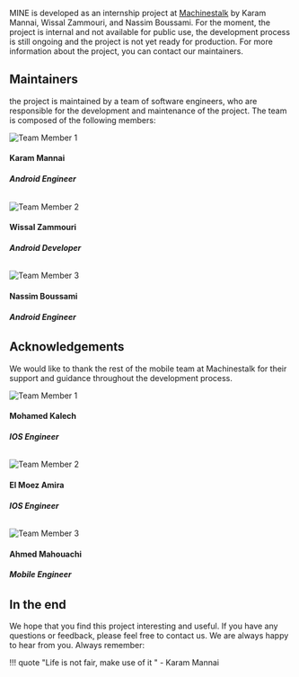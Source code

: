 MINE is developed as an internship project at [Machinestalk]() by Karam Mannai, Wissal Zammouri, and Nassim Boussami. 
For the moment, the project is internal and not available for public use, the development process is still ongoing and the project is not yet ready for production.
For more information about the project, you can contact our maintainers.

## Maintainers 

the project is maintained by a team of software engineers,
who are responsible for the development and maintenance of the project. The team is composed of the following members:

<div class="team-members">
  <div class="card">
    <img src="/assets/images/team/karam.png" alt="Team Member 1">
    <div class="container">
      <h4><b>Karam Mannai</b></h4>
      <h6><b>Android Engineer</b></h6>
    </div>
  </div>
  <div class="card">
    <img src="/assets/images/team/wissal.jpg" alt="Team Member 2">
    <div class="container">
      <h4><b>Wissal Zammouri</b></h4>
      <h6><b>Android Developer</b></h6>
    </div>
  </div>
    <div class="card">
        <img src="/assets/images/team/nassim.jpg" alt="Team Member 3">
        <div class="container">
        <h4><b>Nassim Boussami</b></h4>
        <h6><b>Android Engineer</b></h6>
        </div>
    </div>
</div>

## Acknowledgements

We would like to thank the rest of the mobile team at Machinestalk for their support and guidance throughout the development process.

<div class="team-members">
  <div class="card">
    <img src="/assets/images/team/kalech.png" alt="Team Member 1">
    <div class="container">
      <h4><b>Mohamed Kalech</b></h4>
      <h6><b>IOS Engineer</b></h6>
    </div>
  </div>
  <div class="card">
    <img src="/assets/images/team/elmoez.jpg" alt="Team Member 2">
    <div class="container">
      <h4><b>El Moez Amira</b></h4>
      <h6><b>IOS Engineer</b></h6>
    </div>
  </div>
    <div class="card">
        <img src="/assets/images/team/ahmed.png" alt="Team Member 3">
        <div class="container">
        <h4><b>Ahmed Mahouachi</b></h4>
        <h6><b>Mobile Engineer</b></h6>
        </div>
    </div>
</div>

## In the end

We hope that you find this project interesting and useful. If you have any questions or feedback, please feel free to contact us. We are always happy to hear from you.
Always remember: 

!!! quote
    "Life is not fair, make use of it " - Karam Mannai





